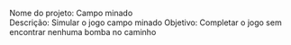 Nome do projeto: Campo minado	
Descrição: Simular o jogo campo minado
Objetivo: Completar o jogo sem encontrar nenhuma bomba no caminho